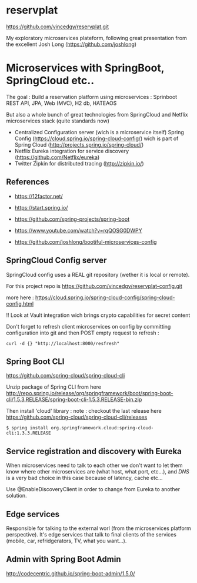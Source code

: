 # reservplat

https://github.com/vincedgy/reservplat.git

My exploratory microservices plateform, following great presentation from the excellent Josh Long (https://github.com/joshlong)

# Microservices with SpringBoot, SpringCloud etc..

The goal : 
Build a reservation platform using microservices : Sprinboot REST API, JPA, Web (MVC), H2 db, HATEAOS

But also a whole bunch of great technologies from SpringCloud and Netflix microservices stack (quite standards now)
- Centralized Configuration server (wich is a microservice itself) Spring Config (https://cloud.spring.io/spring-cloud-config/) wich is part of Spring Cloud (http://projects.spring.io/spring-cloud/)
- Netflix Eureka integration for service discovery (https://github.com/Netflix/eureka)
- Twitter Zipkin   for distributed tracing (http://zipkin.io/)

## References 

- https://12factor.net/

- https://start.spring.io/

- https://github.com/spring-projects/spring-boot

- https://www.youtube.com/watch?v=rqQOSG0DWPY

- https://github.com/joshlong/bootiful-microservices-config

## SpringCloud Config server 

SpringCloud config uses a REAL git repository (wether it is local or remote).

For this project repo is https://github.com/vincedgy/reservplat-config.git

more here : https://cloud.spring.io/spring-cloud-config/spring-cloud-config.html

!! Look at Vault integration wich brings crypto capabilities for secret content

Don't forget to refresh client microservices on config by committing configuration into git and then POST empty request to refresh :

```
curl -d {} "http://localhost:8000/resfresh"
```

## Spring Boot CLI

https://github.com/spring-cloud/spring-cloud-cli

Unzip package of Spring CLI from here
http://repo.spring.io/release/org/springframework/boot/spring-boot-cli/1.5.3.RELEASE/spring-boot-cli-1.5.3.RELEASE-bin.zip

Then install 'cloud' library :
note : checkout the last release here https://github.com/spring-cloud/spring-cloud-cli/releases

```
$ spring install org.springframework.cloud:spring-cloud-cli:1.3.3.RELEASE
```

## Service registration and discovery with Eureka

When microservices need to talk to each other we don't want to let them know where other microservices are (what host, what port, etc...), and _DNS_ is a very bad choice in this case because of latency, cache etc...

Use @EnableDiscoveryClient in order to change from Eureka to another solution.

## Edge services

Responsible for talking to the external worl (from the microservices platform perspective).
It's edge services that talk to final clients of the services (mobile, car, refridgerators, TV, what you want...).

## Admin with Spring Boot Admin

http://codecentric.github.io/spring-boot-admin/1.5.0/

